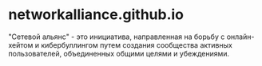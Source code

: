 # networkalliance.github.io
"Сетевой альянс" - это инициатива, направленная на борьбу с онлайн-хейтом и кибербуллингом путем создания сообщества активных пользователей, объединенных общими целями и убеждениями.

